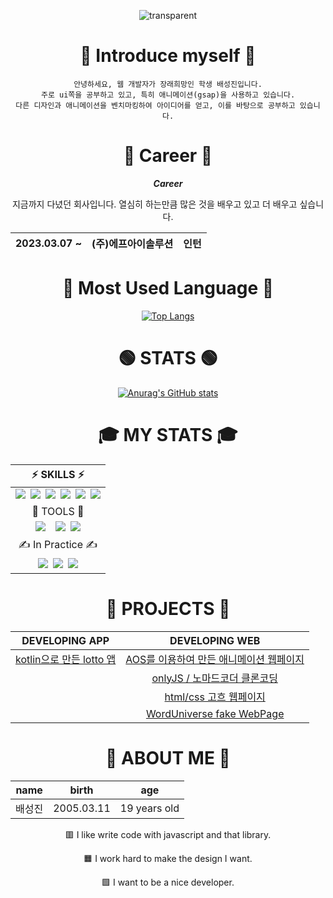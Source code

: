 <div align='center'>

![transparent](https://capsule-render.vercel.app/api?type=transparent&fontColor=EF5B0C&text=Seongjin01&height=150&fontSize=60&desc=WEB%20Developer&descAlignY=85&descAlign=60)

# 🎤 Introduce myself 🎤

```
안녕하세요, 웹 개발자가 장래희망인 학생 배성진입니다.
주로 ui쪽을 공부하고 있고, 특히 애니메이션(gsap)을 사용하고 있습니다.
다른 디자인과 애니메이션을 벤치마킹하여 아이디어를 얻고, 이를 바탕으로 공부하고 있습니다.
```

# 📌 Career 📌

***Career***

지금까지 다녔던 회사입니다. 열심히 하는만큼 많은 것을 배우고 있고 더 배우고 싶습니다.

|2023.03.07 ~ |(주)에프아이솔루션|인턴|
|:---:|:---:|:---:|


# 📝 Most Used Language 📝

[![Top Langs](https://github-readme-stats.vercel.app/api/top-langs/?username=Seongjin01)](https://github.com/Seongjin01/github-readme-stats)

# 🟢 STATS 🟢

[![Anurag's GitHub stats](https://github-readme-stats.vercel.app/api?username=Seongjin01)](https://github.com/Seongjin01/github-readme-stats)

# 🎓️ MY STATS 🎓️

 |⚡ SKILLS ⚡|
|:---------------:|
|<img src="https://img.shields.io/badge/JavaScript-F7DF1E?style=flat-square&logo=JavaScript&logoColor=black"/>&ensp;<img src="https://img.shields.io/badge/Java-e69138?style=flat-square&logo=Java&logoColor=black"/>&ensp;<img src="https://img.shields.io/badge/HTML5-E34F26?style=flat-square&logo=HTML5&logoColor=white"/>&ensp;<img src="https://img.shields.io/badge/CSS3-1572B6?style=flat-square&logo=Css3&logoColor=white"/>&ensp;<img src="https://img.shields.io/badge/SASS(scss)-CC6699?style=flat-square&logo=SASS&logoColor=white"/>&ensp;<img src="https://img.shields.io/badge/kotlin-7F52FF?style=flat-square&logo=kotlin&logoColor=white"/>|
|🔧 TOOLS 🔧|
|<img src="https://img.shields.io/badge/Android Studio-3DDC84?style=flat-square&logo=Android Studio&logoColor=white"/>&ensp;&ensp;<img src="https://img.shields.io/badge/Visual Studio code-007ACC?style=flat-square&logo=visual Studio code&logoColor=white"/>&ensp;<img src="https://img.shields.io/badge/IntelliJ IDEA-000000?style=flat-square&logo=IntelliJ IDEA&logoColor=white"/>|
| ✍ In Practice ✍ |
<img src="https://img.shields.io/badge/React-61DAFB?style=flat-square&logo=React&logoColor=0088CC"/>&ensp;<img src="https://img.shields.io/badge/GreenSock-88CE02?style=flat-square&logo=GreenSock&logoColor=black"/>&ensp;<img src="https://img.shields.io/badge/Redux-764ABC?style=flat-square&logo=Redux&logoColor=white"/>|

# 📏 PROJECTS 📏
    
|DEVELOPING APP|DEVELOPING WEB|
|:---:|:---:|
|[kotlin으로 만든 lotto 앱](https://github.com/Seongjin01/android_lotto)|[AOS를 이용하여 만든 애니메이션 웹페이지](https://github.com/Seongjin01/My-page)|
||[onlyJS / 노마드코더 클론코딩](https://github.com/Seongjin01/JS-only-clonecoding)|
 ||[html/css 고흐 웹페이지](https://github.com/Seongjin01/html-css-project)|
 ||[WordUniverse fake WebPage](https://github.com/Seongjin01/WordUniverse)|

# 🔎 ABOUT ME 🔎

|name|birth|age|
|:---:|:---:|:---:|
|배성진|2005.03.11|19 years old|
    
  
🟥 I like write code with javascript and that library.

🟧 I work hard to make the design I want.

🟩 I want to be a nice developer.
    




</div>
